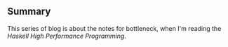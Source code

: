 ## Summary

This series of blog is about the notes for bottleneck, when I'm reading the *Haskell High Performance Programming*. 
